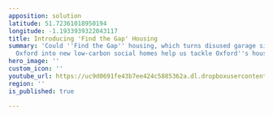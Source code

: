 ```yaml
---
apposition: solution
latitude: 51.72361018950194
longitude: -1.1933939322043117
title: Introducing 'Find the Gap' Housing
summary: 'Could ''Find the Gap'' housing, which turns disused garage sites in East
  Oxford into new low-carbon social homes help us tackle Oxford''s housing crisis? '
hero_image: ''
custom_icon: ''
youtube_url: https://uc9d0691fe43b7ee424c5885362a.dl.dropboxusercontent.com/cd/0/inline/BbyMqlmrZlIz7TvSO2626iAh03DtfXIapmiG70C9QkpxvzS6kjzZuT7qj_iNAxSy26OJasmD48gV9vv6_moUi2WolOE4CF0W87-bmN_W4kGSJer1-53SsHL7rVBIF9xVvCltJe2IwZkWJw_KCYYN8efk/file#
region: ''
is_published: true

---
```

